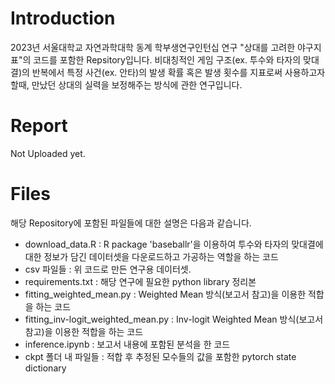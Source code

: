 # Introduction
2023년 서울대학교 자연과학대학 동계 학부생연구인턴십 연구 "상대를 고려한 야구지표"의 코드를 포함한 Repsitory입니다.
비대칭적인 게임 구조(ex. 투수와 타자의 맞대결)의 반복에서 특정 사건(ex. 안타)의 발생 확률 혹은 발생 횟수를 지표로써 사용하고자 할때, 만났던 상대의 실력을 보정해주는 방식에 관한 연구입니다.

# Report
Not Uploaded yet.

# Files
해당 Repository에 포함된 파일들에 대한 설명은 다음과 같습니다.
- download_data.R : R package 'baseballr'을 이용하여 투수와 타자의 맞대결에 대한 정보가 담긴 데이터셋을 다운로드하고 가공하는 역할을 하는 코드
- csv 파일들 : 위 코드로 만든 연구용 데이터셋.
- requirements.txt : 해당 연구에 필요한 python library 정리본
- fitting_weighted_mean.py : Weighted Mean 방식(보고서 참고)을 이용한 적합을 하는 코드
- fitting_inv-logit_weighted_mean.py : Inv-logit Weighted Mean 방식(보고서 참고)을 이용한 적합을 하는 코드
- inference.ipynb : 보고서 내용에 포함된 분석을 한 코드
- ckpt 폴더 내 파일들 : 적합 후 추정된 모수들의 값을 포함한 pytorch state dictionary
